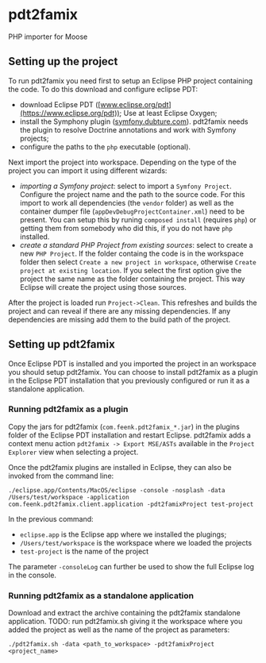 # pdt2famix
PHP importer for Moose

## Setting up the project 

To run pdt2famix you need first to setup an Eclipse PHP project containing the code. To do this download and configure eclipse PDT:

- download Eclipse PDT ([www.eclipse.org/pdt](https://www.eclipse.org/pdt)); Use at least Eclipse Oxygen;
- install the Symphony plugin ([symfony.dubture.com](http://symfony.dubture.com)). pdt2famix needs the plugin to resolve Doctrine annotations and work with Symfony projects;
- configure the paths to the `php` executable (optional).

Next import the project into workspace. Depending on the type of the project you can import it using different wizards:

- *importing a Symfony project*: select to import a `Symfony Project`. Configure the project name and the path to the source code. For this import to work all dependencies (the `vendor` folder) as well as the container dumper file (`appDevDebugProjectContainer.xml`) need to be present. You can setup this by runing `composed install` (requires `php`) or getting them from somebody who did this, if you do not have `php` installed.
- *create a standard PHP Project from existing sources*: select to create a new `PHP Project`. If the folder containg the code is in the workspace folder then select `Create a new project in workspace`, otherwise `Create project at existing location`. If you select the first option give the project the same name as the folder containing the project. This way Eclipse will create the project using those sources.

After the project is loaded run `Project->Clean`. This refreshes and builds the project and can reveal if there are any missing dependencies. If any dependencies are missing add them to the build path of the project.

## Setting up pdt2famix

Once Eclipse PDT is installed and you imported the project in an workspace you should setup pdt2famix. You can choose to install pdt2famix as a plugin in the Eclipse PDT installation that you previously configured or run it as a standalone application.

### Running pdt2famix as a plugin

Copy the jars for pdt2famix (`com.feenk.pdt2famix_*.jar`) in the plugins folder of the Eclipse PDT installation and restart Eclipse. pdt2famix adds a context menu action `pdt2famix -> Export MSE/ASTs` available in the  `Project Explorer` view when selecting a project.

Once the pdt2famix plugins are installed in Eclipse, they can also be invoked from the command line:

```./eclipse.app/Contents/MacOS/eclipse -console -nosplash -data /Users/test/workspace -application com.feenk.pdt2famix.client.application -pdt2famixProject test-project```

In the previous command:

- `eclipse.app` is the Eclipse app where we installed the plugings;
- `/Users/test/workspace` is the workspace where we loaded the projects
- `test-project` is the name of the project

The parameter `-consoleLog` can further be used to show the full Eclipse log in the console.

### Running pdt2famix as a standalone application

Download and extract the archive containing the pdt2famix standalone application. TODO: run pdt2famix.sh giving it the workspace where you added the project as well as the name of the project as parameters: 

```./pdt2famix.sh -data <path_to_workspace> -pdt2famixProject <project_name>```


